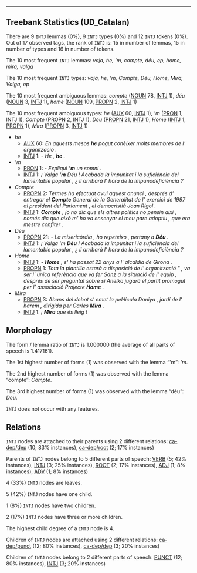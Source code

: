 

--------------------------------------------------------------------------------

## Treebank Statistics (UD_Catalan)

There are 9 `INTJ` lemmas (0%), 9 `INTJ` types (0%) and 12 `INTJ` tokens (0%).
Out of 17 observed tags, the rank of `INTJ` is: 15 in number of lemmas, 15 in number of types and 16 in number of tokens.

The 10 most frequent `INTJ` lemmas: <em>vaja, he, 'm, compte, déu, ep, home, mira, valga</em>

The 10 most frequent `INTJ` types:  <em>vaja, he, 'm, Compte, Déu, Home, Mira, Valga, ep</em>

The 10 most frequent ambiguous lemmas: <em>compte</em> ([NOUN]() 78, [INTJ]() 1), <em>déu</em> ([NOUN]() 3, [INTJ]() 1), <em>home</em> ([NOUN]() 109, [PROPN]() 2, [INTJ]() 1)

The 10 most frequent ambiguous types:  <em>he</em> ([AUX]() 60, [INTJ]() 1), <em>'m</em> ([PRON]() 1, [INTJ]() 1), <em>Compte</em> ([PROPN]() 2, [INTJ]() 1), <em>Déu</em> ([PROPN]() 21, [INTJ]() 1), <em>Home</em> ([INTJ]() 1, [PROPN]() 1), <em>Mira</em> ([PROPN]() 3, [INTJ]() 1)


* <em>he</em>
  * [AUX]() 60: <em>En aquests mesos <b>he</b> pogut conèixer molts membres de l' organització .</em>
  * [INTJ]() 1: <em>- He , <b>he</b> .</em>
* <em>'m</em>
  * [PRON]() 1: <em>- Expliqui <b>'m</b> un somni .</em>
  * [INTJ]() 1: <em>¡ Valga <b>'m</b> Déu ! Acabada la impunitat i la suficiència del lamentable popular , ¿ li arribarà l' hora de la impunodeficiència ?</em>
* <em>Compte</em>
  * [PROPN]() 2: <em>Termes ha efectuat avui aquest anunci , després d' entregar el <b>Compte</b> General de la Generalitat de l' exercici de 1997 al president del Parlament , el democristià Joan Rigol .</em>
  * [INTJ]() 1: <em><b>Compte</b> , jo no dic que els altres polítics no pensin així , només dic que això m' ho va ensenyar el meu pare adoptiu , que era mestre confiter .</em>
* <em>Déu</em>
  * [PROPN]() 21: <em>- La misericòrdia , ho repeteixo , pertany a <b>Déu</b> .</em>
  * [INTJ]() 1: <em>¡ Valga 'm <b>Déu</b> ! Acabada la impunitat i la suficiència del lamentable popular , ¿ li arribarà l' hora de la impunodeficiència ?</em>
* <em>Home</em>
  * [INTJ]() 1: <em>- <b>Home</b> , s' ha passat 22 anys a l' alcaldia de Girona .</em>
  * [PROPN]() 1: <em>Tota la plantilla estarà a disposició de l' organització " , va ser l' única referència que va fer Sanz a la situació de l' equip , després de ser preguntat sobre si Anelka jugarà el partit promogut per l' associació Projecte <b>Home</b> .</em>
* <em>Mira</em>
  * [PROPN]() 3: <em>Abans del debat s' emet la pel·lícula Daniya , jardí de l' harem , dirigida per Carles <b>Mira</b> .</em>
  * [INTJ]() 1: <em>¡ <b>Mira</b> que és lleig !</em>

## Morphology

The form / lemma ratio of `INTJ` is 1.000000 (the average of all parts of speech is 1.417161).

The 1st highest number of forms (1) was observed with the lemma “'m”: <em>'m</em>.

The 2nd highest number of forms (1) was observed with the lemma “compte”: <em>Compte</em>.

The 3rd highest number of forms (1) was observed with the lemma “déu”: <em>Déu</em>.

`INTJ` does not occur with any features.


## Relations

`INTJ` nodes are attached to their parents using 2 different relations: [ca-dep/dep]() (10; 83% instances), [ca-dep/root]() (2; 17% instances)

Parents of `INTJ` nodes belong to 5 different parts of speech: [VERB]() (5; 42% instances), [INTJ]() (3; 25% instances), [ROOT]() (2; 17% instances), [ADJ]() (1; 8% instances), [ADV]() (1; 8% instances)

4 (33%) `INTJ` nodes are leaves.

5 (42%) `INTJ` nodes have one child.

1 (8%) `INTJ` nodes have two children.

2 (17%) `INTJ` nodes have three or more children.

The highest child degree of a `INTJ` node is 4.

Children of `INTJ` nodes are attached using 2 different relations: [ca-dep/punct]() (12; 80% instances), [ca-dep/dep]() (3; 20% instances)

Children of `INTJ` nodes belong to 2 different parts of speech: [PUNCT]() (12; 80% instances), [INTJ]() (3; 20% instances)

